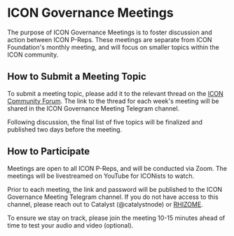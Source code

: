 # ICON Governance Meetings

The purpose of ICON Governance Meetings is to foster discussion and action between ICON P-Reps. These meetings are separate from ICON Foundation's monthly meeting, and will focus on smaller topics within the ICON community.

## How to Submit a Meeting Topic

To submit a meeting topic, please add it to the relevant thread on the [ICON Community Forum](https://forum.icon.community). The link to the thread for each week's meeting will be shared in the ICON Governance Meeting Telegram channel.

Following discussion, the final list of five topics will be finalized and published two days before the meeting.

## How to Participate

Meetings are open to all ICON P-Reps, and will be conducted via Zoom. The meetings will be livestreamed on YouTube for ICONists to watch.

Prior to each meeting, the link and password will be published to the ICON Governance Meeting Telegram channel. If you do not have access to this channel, please reach out to Catalyst (@catalystnode) or [RHIZOME](https://t.me/rhizomeicx).

To ensure we stay on track, please join the meeting 10-15 minutes ahead of time to test your audio and video (optional).

